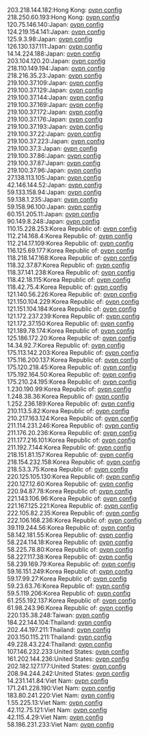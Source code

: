 203.218.144.182:Hong Kong: [ovpn config](vpn/203_218_144_182.ovpn)  
218.250.60.193:Hong Kong: [ovpn config](vpn/218_250_60_193.ovpn)  
120.75.146.140:Japan: [ovpn config](vpn/120_75_146_140.ovpn)  
124.219.154.141:Japan: [ovpn config](vpn/124_219_154_141.ovpn)  
125.9.3.98:Japan: [ovpn config](vpn/125_9_3_98.ovpn)  
126.130.137.111:Japan: [ovpn config](vpn/126_130_137_111.ovpn)  
14.14.224.188:Japan: [ovpn config](vpn/14_14_224_188.ovpn)  
203.104.120.20:Japan: [ovpn config](vpn/203_104_120_20.ovpn)  
218.110.149.194:Japan: [ovpn config](vpn/218_110_149_194.ovpn)  
218.216.35.23:Japan: [ovpn config](vpn/218_216_35_23.ovpn)  
219.100.37.109:Japan: [ovpn config](vpn/219_100_37_109.ovpn)  
219.100.37.129:Japan: [ovpn config](vpn/219_100_37_129.ovpn)  
219.100.37.144:Japan: [ovpn config](vpn/219_100_37_144.ovpn)  
219.100.37.169:Japan: [ovpn config](vpn/219_100_37_169.ovpn)  
219.100.37.172:Japan: [ovpn config](vpn/219_100_37_172.ovpn)  
219.100.37.176:Japan: [ovpn config](vpn/219_100_37_176.ovpn)  
219.100.37.193:Japan: [ovpn config](vpn/219_100_37_193.ovpn)  
219.100.37.22:Japan: [ovpn config](vpn/219_100_37_22.ovpn)  
219.100.37.223:Japan: [ovpn config](vpn/219_100_37_223.ovpn)  
219.100.37.3:Japan: [ovpn config](vpn/219_100_37_3.ovpn)  
219.100.37.86:Japan: [ovpn config](vpn/219_100_37_86.ovpn)  
219.100.37.87:Japan: [ovpn config](vpn/219_100_37_87.ovpn)  
219.100.37.96:Japan: [ovpn config](vpn/219_100_37_96.ovpn)  
27.138.113.105:Japan: [ovpn config](vpn/27_138_113_105.ovpn)  
42.146.144.52:Japan: [ovpn config](vpn/42_146_144_52.ovpn)  
59.133.158.94:Japan: [ovpn config](vpn/59_133_158_94.ovpn)  
59.138.1.235:Japan: [ovpn config](vpn/59_138_1_235.ovpn)  
59.158.96.100:Japan: [ovpn config](vpn/59_158_96_100.ovpn)  
60.151.205.11:Japan: [ovpn config](vpn/60_151_205_11.ovpn)  
90.149.8.248:Japan: [ovpn config](vpn/90_149_8_248.ovpn)  
110.15.228.253:Korea Republic of: [ovpn config](vpn/110_15_228_253.ovpn)  
112.214.168.4:Korea Republic of: [ovpn config](vpn/112_214_168_4.ovpn)  
112.214.17.109:Korea Republic of: [ovpn config](vpn/112_214_17_109.ovpn)  
116.125.69.177:Korea Republic of: [ovpn config](vpn/116_125_69_177.ovpn)  
118.218.147.168:Korea Republic of: [ovpn config](vpn/118_218_147_168.ovpn)  
118.32.37.87:Korea Republic of: [ovpn config](vpn/118_32_37_87.ovpn)  
118.37.141.238:Korea Republic of: [ovpn config](vpn/118_37_141_238.ovpn)  
118.42.18.115:Korea Republic of: [ovpn config](vpn/118_42_18_115.ovpn)  
118.42.75.4:Korea Republic of: [ovpn config](vpn/118_42_75_4.ovpn)  
121.140.56.226:Korea Republic of: [ovpn config](vpn/121_140_56_226.ovpn)  
121.150.104.229:Korea Republic of: [ovpn config](vpn/121_150_104_229.ovpn)  
121.151.104.184:Korea Republic of: [ovpn config](vpn/121_151_104_184.ovpn)  
121.172.237.239:Korea Republic of: [ovpn config](vpn/121_172_237_239.ovpn)  
121.172.37.150:Korea Republic of: [ovpn config](vpn/121_172_37_150.ovpn)  
121.189.78.174:Korea Republic of: [ovpn config](vpn/121_189_78_174.ovpn)  
125.186.172.20:Korea Republic of: [ovpn config](vpn/125_186_172_20.ovpn)  
14.34.92.7:Korea Republic of: [ovpn config](vpn/14_34_92_7.ovpn)  
175.113.142.203:Korea Republic of: [ovpn config](vpn/175_113_142_203.ovpn)  
175.116.200.137:Korea Republic of: [ovpn config](vpn/175_116_200_137.ovpn)  
175.120.218.45:Korea Republic of: [ovpn config](vpn/175_120_218_45.ovpn)  
175.192.164.50:Korea Republic of: [ovpn config](vpn/175_192_164_50.ovpn)  
175.210.24.195:Korea Republic of: [ovpn config](vpn/175_210_24_195.ovpn)  
1.230.190.99:Korea Republic of: [ovpn config](vpn/1_230_190_99.ovpn)  
1.248.38.36:Korea Republic of: [ovpn config](vpn/1_248_38_36.ovpn)  
1.252.236.189:Korea Republic of: [ovpn config](vpn/1_252_236_189.ovpn)  
210.113.5.82:Korea Republic of: [ovpn config](vpn/210_113_5_82.ovpn)  
210.217.163.124:Korea Republic of: [ovpn config](vpn/210_217_163_124.ovpn)  
211.114.231.246:Korea Republic of: [ovpn config](vpn/211_114_231_246.ovpn)  
211.176.20.236:Korea Republic of: [ovpn config](vpn/211_176_20_236.ovpn)  
211.177.216.101:Korea Republic of: [ovpn config](vpn/211_177_216_101.ovpn)  
211.192.7.144:Korea Republic of: [ovpn config](vpn/211_192_7_144.ovpn)  
218.151.81.157:Korea Republic of: [ovpn config](vpn/218_151_81_157.ovpn)  
218.154.232.158:Korea Republic of: [ovpn config](vpn/218_154_232_158.ovpn)  
218.53.3.75:Korea Republic of: [ovpn config](vpn/218_53_3_75.ovpn)  
220.125.105.130:Korea Republic of: [ovpn config](vpn/220_125_105_130.ovpn)  
220.127.12.60:Korea Republic of: [ovpn config](vpn/220_127_12_60.ovpn)  
220.94.87.78:Korea Republic of: [ovpn config](vpn/220_94_87_78.ovpn)  
221.143.106.96:Korea Republic of: [ovpn config](vpn/221_143_106_96.ovpn)  
221.167.125.221:Korea Republic of: [ovpn config](vpn/221_167_125_221.ovpn)  
222.105.82.235:Korea Republic of: [ovpn config](vpn/222_105_82_235.ovpn)  
222.106.168.236:Korea Republic of: [ovpn config](vpn/222_106_168_236.ovpn)  
39.119.244.56:Korea Republic of: [ovpn config](vpn/39_119_244_56.ovpn)  
58.142.181.55:Korea Republic of: [ovpn config](vpn/58_142_181_55.ovpn)  
58.224.114.18:Korea Republic of: [ovpn config](vpn/58_224_114_18.ovpn)  
58.225.78.80:Korea Republic of: [ovpn config](vpn/58_225_78_80.ovpn)  
58.227.117.38:Korea Republic of: [ovpn config](vpn/58_227_117_38.ovpn)  
58.239.169.79:Korea Republic of: [ovpn config](vpn/58_239_169_79.ovpn)  
59.16.151.249:Korea Republic of: [ovpn config](vpn/59_16_151_249.ovpn)  
59.17.99.27:Korea Republic of: [ovpn config](vpn/59_17_99_27.ovpn)  
59.23.63.76:Korea Republic of: [ovpn config](vpn/59_23_63_76.ovpn)  
59.5.119.206:Korea Republic of: [ovpn config](vpn/59_5_119_206.ovpn)  
61.255.192.137:Korea Republic of: [ovpn config](vpn/61_255_192_137.ovpn)  
61.98.243.96:Korea Republic of: [ovpn config](vpn/61_98_243_96.ovpn)  
220.135.38.248:Taiwan: [ovpn config](vpn/220_135_38_248.ovpn)  
184.22.144.104:Thailand: [ovpn config](vpn/184_22_144_104.ovpn)  
202.44.197.211:Thailand: [ovpn config](vpn/202_44_197_211.ovpn)  
203.150.115.211:Thailand: [ovpn config](vpn/203_150_115_211.ovpn)  
49.228.43.224:Thailand: [ovpn config](vpn/49_228_43_224.ovpn)  
107.146.232.233:United States: [ovpn config](vpn/107_146_232_233.ovpn)  
161.202.144.236:United States: [ovpn config](vpn/161_202_144_236.ovpn)  
202.182.127.177:United States: [ovpn config](vpn/202_182_127_177.ovpn)  
208.94.244.242:United States: [ovpn config](vpn/208_94_244_242.ovpn)  
14.231.141.84:Viet Nam: [ovpn config](vpn/14_231_141_84.ovpn)  
171.241.228.190:Viet Nam: [ovpn config](vpn/171_241_228_190.ovpn)  
183.80.241.220:Viet Nam: [ovpn config](vpn/183_80_241_220.ovpn)  
1.55.225.13:Viet Nam: [ovpn config](vpn/1_55_225_13.ovpn)  
42.112.75.121:Viet Nam: [ovpn config](vpn/42_112_75_121.ovpn)  
42.115.4.29:Viet Nam: [ovpn config](vpn/42_115_4_29.ovpn)  
58.186.231.233:Viet Nam: [ovpn config](vpn/58_186_231_233.ovpn)  
